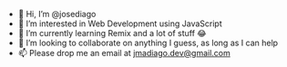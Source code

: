 - 👋 Hi, I’m @josediago
- 👀 I’m interested in Web Development using JavaScript
- 🌱 I’m currently learning Remix and a lot of stuff 😂
- 💞️ I’m looking to collaborate on anything I guess, as long as I can help
- 📫 Please drop me an email at jmadiago.dev@gmail.com

<!---
jmadiago/jmadiago is a ✨ special ✨ repository because its `README.md` (this file) appears on your GitHub profile.
You can click the Preview link to take a look at your changes.
--->
